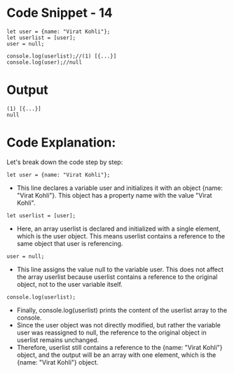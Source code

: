 # Code Snippet - 14

```
let user = {name: "Virat Kohli"};
let userlist = [user];
user = null;

console.log(userlist);//(1) [{...}]
console.log(user);//null
```

# Output
```
(1) [{...}]
null
```

# Code Explanation:
Let's break down the code step by step:

```
let user = {name: "Virat Kohli"};
```
- This line declares a variable user and initializes it with an object {name: "Virat Kohli"}. This object has a property name with the value "Virat Kohli".

```
let userlist = [user];
```
- Here, an array userlist is declared and initialized with a single element, which is the user object. This means userlist contains a reference to the same object that user is referencing.

```
user = null;
```
- This line assigns the value null to the variable user. This does not affect the array userlist because userlist contains a reference to the original object, not to the user variable itself.

```
console.log(userlist);
```

- Finally, console.log(userlist) prints the content of the userlist array to the console.
- Since the user object was not directly modified, but rather the variable user was reassigned to null, the reference to the original object in userlist remains unchanged.
- Therefore, userlist still contains a reference to the {name: "Virat Kohli"} object, and the output will be an array with one element, which is the {name: "Virat Kohli"} object.
